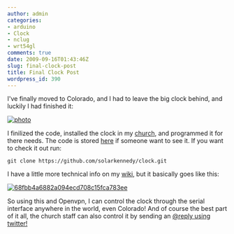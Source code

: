 ```yaml
---
author: admin
categories:
- arduino
- Clock
- nclug
- wrt54gl
comments: true
date: 2009-09-16T01:43:46Z
slug: final-clock-post
title: Final Clock Post
wordpress_id: 390
---
```


I've finally moved to Colorado, and I had to leave the big clock behind, and luckily I had finished it:

[![photo](/uploads/photo-300x225.jpg)](/uploads/photo.jpg)

I finilized the code, installed the clock in my [church](http://relevantchurch.com), and programmed it for there needs. The code is stored [here](https://github.com/solarkennedy/clock) if someone want to see it. If you want to check it out run:

    git clone https://github.com/solarkennedy/clock.git


I have a little more technical info on my [wiki](http://wiki.xkyle.com/Clock), but it basically goes like this:

[![68fbb4a6882a094ecd708c15fca783ee](/uploads/68fbb4a6882a094ecd708c15fca783ee.png)](/uploads/68fbb4a6882a094ecd708c15fca783ee.png)

So using this and Openvpn, I can control the clock through the serial interface anywhere in the world, even Colorado! And of course the best part of it all, the church staff can also control it by sending an [@reply using twitter!](http://twitter.com/relevantclock)
